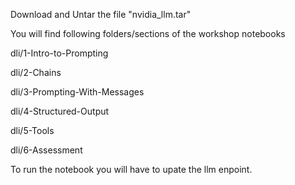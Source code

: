 Download and Untar the file "nvidia_llm.tar"

You will find following folders/sections of the workshop notebooks


dli/1-Intro-to-Prompting

dli/2-Chains

dli/3-Prompting-With-Messages

dli/4-Structured-Output

dli/5-Tools

dli/6-Assessment

To run the notebook you will have to upate the llm enpoint.
